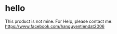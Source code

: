 # hello
This product is not mine.
For Help, please contact me: https://www.facebook.com/hanguyentiendat2006
